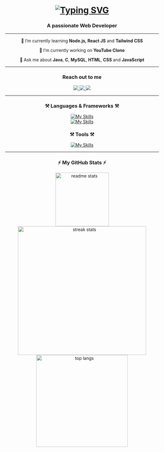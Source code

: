 
<!--
**KuntalPramanik25/KuntalPramanik25** is a ✨ _special_ ✨ repository because its `README.md` (this file) appears on your GitHub profile.

Here are some ideas to get yo8u started:

- 🔭 I’m currently working on ...
- 🌱 I’m currently learning ...
- 👯 I’m looking to collaborate on ...
- 🤔 I’m looking for help with ...
- 💬 Ask me about ...
- 📫 How to reach me: ...
- 😄 Pronouns: ...
- ⚡ Fun fact: ...
-->
<br/>
<h1 align="center">
  <a href="https://git.io/typing-svg"><img src="https://readme-typing-svg.demolab.com?font=Calibri&weight=700&size=35&duration=4000&pause=500&color=000000&center=true&width=443&lines=Hey+there!+%F0%9F%91%8B;I'm+Kuntal+Pramanik." alt="Typing SVG" /></a>
</h1>

<div> 
  <h3 align="center">A passionate Web Developer</h3>
</div>

<hr/>

<div align="center">
  
  🌱 I’m currently learning **Node.js, React JS** and **Tailwind CSS**

  🔭 I’m currently working on **YouTube Clone**

  💬 Ask me about **Java**, **C**, **MySQL**, **HTML**, **CSS** and **JavaScript**
</div>

<hr/>

<div align="center">
  <h3>Reach out to me</h3>

  <a href="mailto:connect2kuntalpramanik@gmail.com">
    <img src="https://img.shields.io/badge/Gmail-333333?style=for-the-badge&logo=gmail&logoColor=red" />
  </a>
  <a href="www.linkedin.com/in/kuntalpramanik" target="_blank">
    <img src="https://img.shields.io/badge/LinkedIn-0077B5?style=for-the-badge&logo=linkedin&logoColor=white" target="_blank" />
  </a>
  <a href="https://kuntalpramanik-portfolio.vercel.app/" target="_blank">
     <img src="https://img.shields.io/badge/Portfolio-FF5722?style=for-the-badge&logo=todoist&logoColor=white" target="_blank" /> 
  </a>
</div>

<hr/>

<h3 align="center">⚒️ Languages & Frameworks ⚒️</h3>
<div align="center">

  [![My Skills](https://skillicons.dev/icons?i=java,c,cs,python,dotnet&theme=light)](https://skillicons.dev)
  <br/>
  [![My Skills](https://skillicons.dev/icons?i=html,css,tailwind,bootstrap,javascript,nodejs,react,mysql&theme=light)](https://skillicons.dev)
  <br/>
</div>

<h3 align="center">⚒️ Tools ⚒️</h3>

<div align="center">
  
  [![My Skills](https://skillicons.dev/icons?i=github,git,vscode,visualstudio,eclipse,netlify,vercel,linux&theme=light)](https://skillicons.dev)
  <br/>
</div>

<hr/>

<h3 align="center">⚡ My GitHub Stats ⚡</h3>
<div align=center>
  <img height=175 src="https://github-readme-stats-salesp07.vercel.app/api?username=KuntalPramanik25&count_private=true&show_icons=true&rank_icon=github&border_radius=10" alt="readme stats" />
  <br/>
  <img width=420 src="https://streak-stats.demolab.com/?user=KuntalPramanik25&count_private=true&border_radius=10" alt="streak stats"/>
  <br/>
  <img width=300 align="center" src="https://github-readme-stats-salesp07.vercel.app/api/top-langs/?username=KuntalPramanik25&hide=HTML&langs_count=5&layout=compact&border_radius=10&size_weight=0.5&count_weight=0.5&exclude_repo=github-readme-stats" alt="top langs" />
</div>



